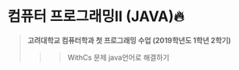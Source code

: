 # 컴퓨터 프로그래밍II (JAVA):fire:

> **고려대학교 컴퓨터학과 첫 프로그래밍 수업 (2019학년도 1학년 2학기)**
>
> > > WithCs 문제 java언어로 해결하기
>
> 